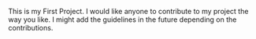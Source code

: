 This is my First Project. I would like anyone to contribute to my project the way you like. 
I might add the guidelines in the future depending on the contributions.

